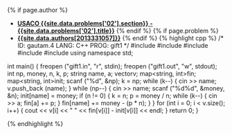 <a name="2013331057.02"></a>

{% if page.author %}
- **[USACO {{site.data.problems['02'].section}} - {{site.data.problems['02'].title}}]({{site.baseurl}}/problem/02)**
{% endif %}
{% if page.problem %}
- **[{{site.data.authors[2013331057]}}]({{site.baseurl}}/author/2013331057)**
{% endif %}
{% highlight cpp %}
/*
ID: gautam.4
LANG: C++
PROG: gift1
*/
#include <cstdio>
#include <map>
#include <vector>
#include <string>
#include <iostream>
using namespace std;

int main() {
    freopen ("gift1.in", "r", stdin);
    freopen ("gift1.out", "w", stdout);
    int np, money, n, k, p;
    string name, a;
    vector<string>v;
    map<string, int>fin;
    map<string, int>init;
    scanf ("%d", &np);
    k = np;
    while (k--) {
        cin >> name;
        v.push_back (name);
    }
    while (np--) {
        cin >> name;
        scanf ("%d%d", &money, &n);
        init[name] = money;
        if (n != 0) {
            k = n;
            p = money / n;
            while (k--) {
                cin >> a;
                fin[a] += p;
            }
            fin[name] += money - (p * n);
        }
    }
    for (int i = 0; i < v.size(); i++) {
        cout << v[i] << " " << fin[v[i]] - init[v[i]] << endl;
    }
    return 0;
}


{% endhighlight %}